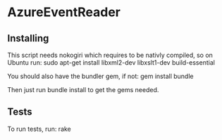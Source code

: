 AzureEventReader
================

Installing
----------
This script needs nokogiri which requires to be nativly compiled, so on Ubuntu run:
sudo apt-get install libxml2-dev libxslt1-dev build-essential

You should also have the bundler gem, if not: gem install bundle

Then just run bundle install to get the gems needed.

Tests
-----
To run tests, run: rake
